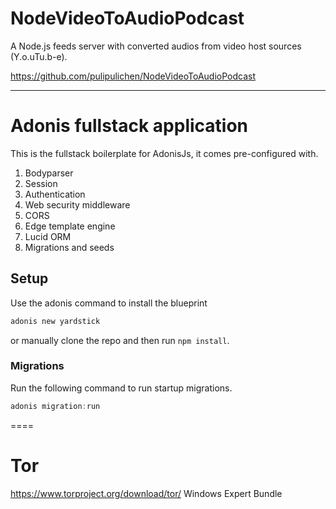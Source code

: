 # NodeVideoToAudioPodcast
A Node.js feeds server with converted audios from video host sources (Y.o.uTu.b-e).

https://github.com/pulipulichen/NodeVideoToAudioPodcast

----

# Adonis fullstack application

This is the fullstack boilerplate for AdonisJs, it comes pre-configured with.

1. Bodyparser
2. Session
3. Authentication
4. Web security middleware
5. CORS
6. Edge template engine
7. Lucid ORM
8. Migrations and seeds

## Setup

Use the adonis command to install the blueprint

```bash
adonis new yardstick
```

or manually clone the repo and then run `npm install`.


### Migrations

Run the following command to run startup migrations.

```js
adonis migration:run
```

====

# Tor

https://www.torproject.org/download/tor/
Windows Expert Bundle